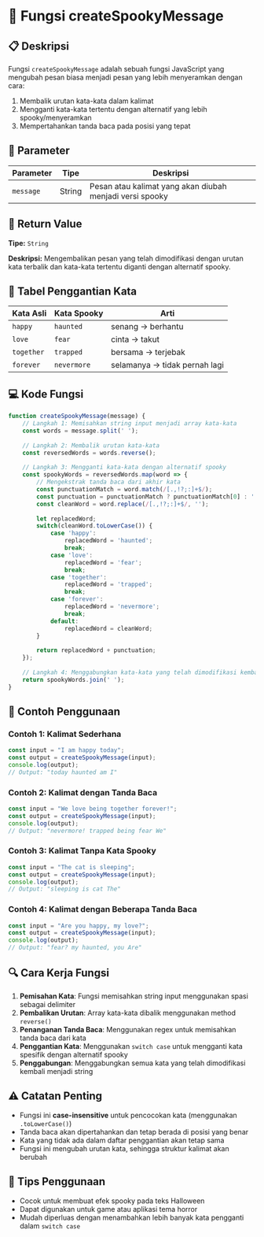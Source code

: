 # 🎃 Fungsi createSpookyMessage

## 📋 Deskripsi

Fungsi `createSpookyMessage` adalah sebuah fungsi JavaScript yang mengubah pesan biasa menjadi pesan yang lebih menyeramkan dengan cara:
1. Membalik urutan kata-kata dalam kalimat
2. Mengganti kata-kata tertentu dengan alternatif yang lebih spooky/menyeramkan
3. Mempertahankan tanda baca pada posisi yang tepat

## 🔧 Parameter

| Parameter | Tipe | Deskripsi |
|-----------|------|-----------|
| `message` | String | Pesan atau kalimat yang akan diubah menjadi versi spooky |

## 🎯 Return Value

**Tipe:** `String`

**Deskripsi:** Mengembalikan pesan yang telah dimodifikasi dengan urutan kata terbalik dan kata-kata tertentu diganti dengan alternatif spooky.

## 🔄 Tabel Penggantian Kata

| Kata Asli | Kata Spooky | Arti |
|-----------|-------------|------|
| `happy` | `haunted` | senang → berhantu |
| `love` | `fear` | cinta → takut |
| `together` | `trapped` | bersama → terjebak |
| `forever` | `nevermore` | selamanya → tidak pernah lagi |

## 💻 Kode Fungsi

```javascript
function createSpookyMessage(message) {
    // Langkah 1: Memisahkan string input menjadi array kata-kata
    const words = message.split(' ');
    
    // Langkah 2: Membalik urutan kata-kata
    const reversedWords = words.reverse();
    
    // Langkah 3: Mengganti kata-kata dengan alternatif spooky
    const spookyWords = reversedWords.map(word => {
        // Mengekstrak tanda baca dari akhir kata
        const punctuationMatch = word.match(/[.,!?;:]+$/);
        const punctuation = punctuationMatch ? punctuationMatch[0] : '';
        const cleanWord = word.replace(/[.,!?;:]+$/, '');
        
        let replacedWord;
        switch(cleanWord.toLowerCase()) {
            case 'happy':
                replacedWord = 'haunted';
                break;
            case 'love':
                replacedWord = 'fear';
                break;
            case 'together':
                replacedWord = 'trapped';
                break;
            case 'forever':
                replacedWord = 'nevermore';
                break;
            default:
                replacedWord = cleanWord;
        }
        
        return replacedWord + punctuation;
    });
    
    // Langkah 4: Menggabungkan kata-kata yang telah dimodifikasi kembali menjadi string tunggal
    return spookyWords.join(' ');
}
```

## 📝 Contoh Penggunaan

### Contoh 1: Kalimat Sederhana
```javascript
const input = "I am happy today";
const output = createSpookyMessage(input);
console.log(output);
// Output: "today haunted am I"
```

### Contoh 2: Kalimat dengan Tanda Baca
```javascript
const input = "We love being together forever!";
const output = createSpookyMessage(input);
console.log(output);
// Output: "nevermore! trapped being fear We"
```

### Contoh 3: Kalimat Tanpa Kata Spooky
```javascript
const input = "The cat is sleeping";
const output = createSpookyMessage(input);
console.log(output);
// Output: "sleeping is cat The"
```

### Contoh 4: Kalimat dengan Beberapa Tanda Baca
```javascript
const input = "Are you happy, my love?";
const output = createSpookyMessage(input);
console.log(output);
// Output: "fear? my haunted, you Are"
```

## 🔍 Cara Kerja Fungsi

1. **Pemisahan Kata**: Fungsi memisahkan string input menggunakan spasi sebagai delimiter
2. **Pembalikan Urutan**: Array kata-kata dibalik menggunakan method `reverse()`
3. **Penanganan Tanda Baca**: Menggunakan regex untuk memisahkan tanda baca dari kata
4. **Penggantian Kata**: Menggunakan `switch case` untuk mengganti kata spesifik dengan alternatif spooky
5. **Penggabungan**: Menggabungkan semua kata yang telah dimodifikasi kembali menjadi string

## ⚠️ Catatan Penting

- Fungsi ini **case-insensitive** untuk pencocokan kata (menggunakan `.toLowerCase()`)
- Tanda baca akan dipertahankan dan tetap berada di posisi yang benar
- Kata yang tidak ada dalam daftar penggantian akan tetap sama
- Fungsi ini mengubah urutan kata, sehingga struktur kalimat akan berubah

## 🎨 Tips Penggunaan

- Cocok untuk membuat efek spooky pada teks Halloween
- Dapat digunakan untuk game atau aplikasi tema horror
- Mudah diperluas dengan menambahkan lebih banyak kata pengganti dalam `switch case`
